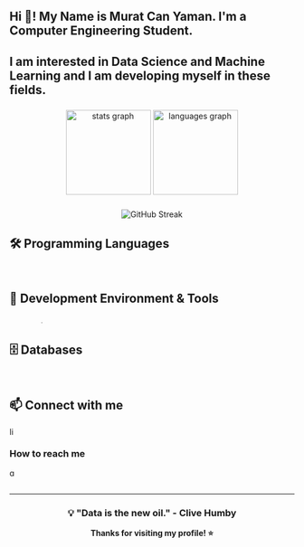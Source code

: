 <h2 align="left">Hi 👋! My Name is Murat Can Yaman. I'm a Computer Engineering Student.</h2>
  
<h2 align="left">I am interested in Data Science and Machine Learning and I am developing myself in these fields.</h2>

###

<div align="center">
  <img src="https://github-readme-stats.vercel.app/api?username=muratcanyaman&hide_title=false&hide_rank=false&show_icons=true&include_all_commits=true&count_private=true&disable_animations=false&theme=dracula&locale=en&hide_border=false" height="150" alt="stats graph"  />
  <img src="https://github-readme-stats.vercel.app/api/top-langs?username=muratcanyaman&locale=en&hide_title=false&layout=compact&card_width=320&langs_count=5&theme=dracula&hide_border=false" height="150" alt="languages graph"  />
</div>

###

<div align="center">
  <img src="https://github-readme-streak-stats.herokuapp.com/?user=muratcanyaman&theme=dracula" alt="GitHub Streak" />
</div>

###

## 🛠️ Programming Languages

<div align="left">
  <img src="https://cdn.jsdelivr.net/gh/devicons/devicon/icons/python/python-original.svg" height="4" alt="python logo"  />
  <img width="2" />
  <img src="https://cdn.jsdelivr.net/gh/devicons/devicon/icons/r/r-original.svg" height="4" alt="r logo"  />
  <img width="2" />
  <img src="https://cdn.jsdelivr.net/gh/devicons/devicon/icons/c/c-original.svg" height="4" alt="c logo"  />
  <img width="2" />
  <img src="https://cdn.jsdelivr.net/gh/devicons/devicon/icons/csharp/csharp-original.svg" height="4" alt="csharp logo"  />
</div>

###

## 🔧 Development Environment & Tools

<div align="left">
  <img src="https://cdn.jsdelivr.net/gh/devicons/devicon/icons/vscode/vscode-original.svg" height="4" alt="vscode logo"  />
  <img width="2" />
  <img src="https://cdn.jsdelivr.net/gh/devicons/devicon/icons/visualstudio/visualstudio-plain.svg" height="4" alt="visualstudio logo"  />
  <img width="2" />
  <img src="https://cdn.jsdelivr.net/gh/devicons/devicon/icons/rstudio/rstudio-original.svg" height="4" alt="rstudio logo"  />
  <img width="2" />
  <img src="https://cdn.jsdelivr.net/gh/devicons/devicon/icons/anaconda/anaconda-original.svg" height="4" alt="anaconda logo"  />
  <img width="2" />
  <img src="https://cdn.jsdelivr.net/gh/devicons/devicon/icons/jupyter/jupyter-original.svg" height="4" alt="jupyter logo"  />
  <img width="2" />
  <img src="https://cdn.jsdelivr.net/gh/devicons/devicon/icons/git/git-original.svg" height="4" alt="git logo"  />
  <img width="2" />
  <img src="https://cdn.jsdelivr.net/gh/devicons/devicon/icons/github/github-original.svg" height="4" alt="github logo"  />
  <img width="2" />
  <img src="https://cdn.jsdelivr.net/gh/devicons/devicon/icons/docker/docker-original.svg" height="4" alt="docker logo"  />
</div>

###

## 🗄️ Databases

<div align="left">
  <img src="https://cdn.jsdelivr.net/gh/devicons/devicon/icons/sqlite/sqlite-original.svg" height="4" alt="sqlite logo"  />
  <img width="2" />
  <img src="https://cdn.jsdelivr.net/gh/devicons/devicon/icons/mysql/mysql-original.svg" height="4" alt="mysql logo"  />
  <img width="2" />
  <img src="https://cdn.jsdelivr.net/gh/devicons/devicon/icons/postgresql/postgresql-original.svg" height="4" alt="postgresql logo"  />
</div>

###

## 📫 Connect with me

<div align="left">
  <a href="https://www.linkedin.com/in/muratcanyaman/" target="_blank">
    <img src="https://img.shields.io/static/v1?message=LinkedIn&logo=linkedin&label=&color=0077B5&logoColor=white&labelColor=&style=for-the-badge" height="14" alt="linkedin logo"  />
  </a>
</div>

### How to reach me
<div align="left">
  <a href="https://mail.google.com/mail/?view=cm&fs=1&to=tcmuratyaman1923@gmail.com" target="_blank">
    <img src="https://img.shields.io/static/v1?message=Gmail&logo=gmail&label=&color=D14836&logoColor=white&labelColor=&style=for-the-badge" height="14" alt="gmail logo"  />
  </a>
</div>

<br clear="both">

---

<div align="center">
  
### 💡 "Data is the new oil." - Clive Humby

**Thanks for visiting my profile! ⭐**

</div>

### 